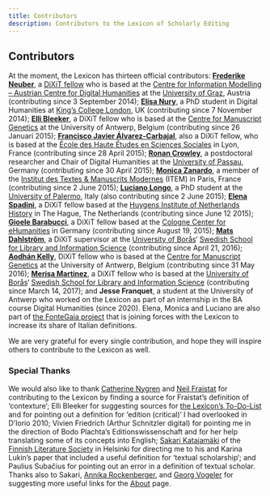 ```yaml
---
title: Contributors
description: Contributors to the Lexicon of Scholarly Editing
---
```


## Contributors
At the moment, the Lexicon has thirteen official contributors: [**Frederike Neuber**](https://twitter.com/FredFirlefanz), a [DiXiT fellow](http://dixit.uni-koeln.de/home.html?&L=1) who is based at the [Centre for Information Modelling – Austrian Centre for Digital Humanities](http://informationsmodellierung.uni-graz.at/en/) at the [University of Graz](http://www.uni-graz.at/en/), Austria (contributing since 3 September 2014);
[**Elisa Nury**](https://twitter.com/ElisaNury), a PhD student in Digital Humanities at [King’s College London](http://www.kcl.ac.uk/index.aspx), UK (contributing since 7 November 2014);
[**Elli Bleeker**](https://twitter.com/ellibleeker), a DiXiT fellow who is based at the [Centre for Manuscript Genetics](https://www.uantwerpen.be/en/rg/centre-for-manuscript-genetics/) at the University of Antwerp, Belgium (contributing since 26 Januari 2015);
[**Francisco Javier Álvarez-Carbajal**](https://twitter.com/FranJAlvarezCar), also a DiXiT fellow, who is based at the [École des Haute Études en Sciences Sociales](http://www.ehess.fr/fr/) in Lyon, France (contributing since 28 April 2015);
[**Ronan Crowley**](https://twitter.com/Yellworque), a postdoctoral researcher and Chair of Digital Humanities at the [University of Passau](http://www.uni-passau.de/en/), Germany (contributing since 30 April 2015);
[**Monica Zanardo**](https://independent.academia.edu/MonicaZanardo), a member of the [Institut des Textes & Manuscrits Modernes](http://www.item.ens.fr/) (ITEM) in Paris, France (contributing since 2 June 2015);
[**Luciano Longo**](https://unipa.academia.edu/LucianoLongo), a PhD student at the [University of Palermo](http://www.unipa.it/), Italy (also contributing since 2 June 2015);
[**Elena Spadini**](https://twitter.com/spadinelena), a DiXiT fellow based at the [Huygens Institute of Netherlands History](https://www.huygens.knaw.nl/?lang=en) in The Hague, The Netherlands (contributing since June 12 2015);
[**Gioele Barabucci**](https://svario.it/gioele/uni), a DiXiT fellow based at the [Cologne Center for eHumanities](http://cceh.uni-koeln.de/) in Germany (contributing since August 19, 2015);
[**Mats Dahlström**](https://twitter.com/matsdahlstrom), a DiXiT supervisor at the [University of Borås](http://www.hb.se/)‘ [Swedish School for Library and Information Science](http://www.hb.se/en/The-Swedish-School-of-Library-and-Information-Science-SSLIS/) (contributing since April 21, 2016);
[**Aodhán Kelly**](https://twitter.com/aodhankelly), DiXiT fellow who is based at the [Centre for Manuscript Genetics](https://www.uantwerpen.be/en/rg/centre-for-manuscript-genetics/) at the University of Antwerp, Belgium (contributing since 31 May 2016);
[**Merisa Martinez**](https://twitter.com/merisamartinez?lang=en), a DiXiT fellow who is based at the [University of Borås](http://www.hb.se/)‘ [Swedish School for Library and Information Science](http://www.hb.se/en/The-Swedish-School-of-Library-and-Information-Science-SSLIS/) (contributing since March 14, 2017);
and **Jesse Franquet**, a student at the University of Antwerp who worked on the Lexicon as part of an internship in the BA course Digital Humanities (since 2020). Elena, Monica and Luciano are also part of [the FonteGaia project](http://fontegaia.hypotheses.org/) that is joining forces with the Lexicon to increase its share of Italian definitions.

We are very grateful for every single contribution, and hope they will inspire others to contribute to the Lexicon as well.

### Special Thanks
We would also like to thank [Catherine Nygren](https://twitter.com/broomgrass) and [Neil Fraistat](https://twitter.com/fraistat) for contributing to the Lexicon by finding a source for Fraistat’s definition of ‘contexture‘; Elli Bleeker for suggesting sources for [the Lexicon’s To-Do-List](https://www.zotero.org/groups/lexicon_of_scholarly_editing) and for pointing out a definition for ‘edition (critical)‘ I had overlooked in D’Iorio 2010; Vivien Friedrich (Arthur Schnitzler digital) for pointing me in the direction of Bodo Plachta’s Editionswissenschaft and for her help translating some of its concepts into English; [Sakari Katajamäki](http://www.finlit.fi/fi/tutkimus/loyda-asiantuntija/sakari-katajamaki#.VCrAsil_s7g) of the [Finnish Literature Society](http://neba.finlit.fi/index.php?lang=eng) in Helsinki for directing me to his and Karina Lukin’s paper that included a useful definition for ‘textual scholarship‘; and Paulius Subačius for pointing out an error in a definition of textual scholar. Thanks also to Sakari, [Annika Rockenberger](https://twitter.com/ARockenberger), and [Georg Vogeler](https://twitter.com/i/notifications) for suggesting more useful links for the [About](https://twitter.com/i/notifications) page.
